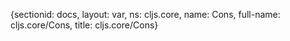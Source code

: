 {sectionid: docs, layout: var, ns: cljs.core, name: Cons, full-name: cljs.core/Cons,
  title: cljs.core/Cons}
